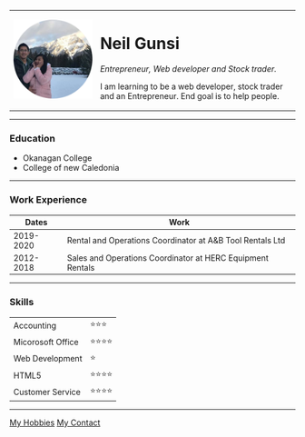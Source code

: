 <html>
<head>
  <meta charset="utf-8">
</head>
<body>
  <table cellspacing="20">
    <tr>
      <td><img src="images/NeilIvy.png" alt="NeilIvy"></td>
      <td><h1>Neil Gunsi</h1>
      <p><em>Entrepreneur, Web developer and Stock trader.</em></p>
      <p>I am learning to be a web developer, stock trader and an Entrepreneur. End goal is to help people.</p></td>
    </tr>
  </table>
  <hr>
  <h3>Education</h3>
  <ul>
    <li>Okanagan College</li>
    <li>College of new Caledonia</li>
  </ul>
  <hr>
  <h3>Work Experience</h3>
  <table cellspacing="10">
    <thead>
      <tr>
        <th>Dates</th>
        <th>Work</th>
      </tr>
    </thead>
    <tbody>
      <tr>
        <td>2019-2020</td>
        <td>Rental and Operations Coordinator at A&B Tool Rentals Ltd</td>
      </tr>
      <tr>
        <td>2012-2018</td>
        <td>Sales and Operations Coordinator at HERC Equipment Rentals</td>
      </tr>
  </tbody >
  </table>
  <hr>
  <h3>Skills</h3>
  <table cellspacing="10">
     <tr>
        <td>Accounting</td>
        <td>⭐⭐⭐</td>
     </tr>
     <tr>
        <td>Micorosoft Office</td>
        <td>⭐⭐⭐⭐</td>
     </tr>
     <tr>
       <td>Web Development</td>
       <td>⭐</td>
    </tr>
    <tr>
      <td>HTML5</td>
      <td>⭐⭐⭐⭐</td>
   </tr>
    <tr>
      <td>Customer Service</td>
      <td>⭐⭐⭐⭐</td>
   </tr>
  </table>
  <hr>
      <a href="hobbies.html">My Hobbies</a>
      <a href="My Contact.html">My Contact</a>
</body>
</html>
